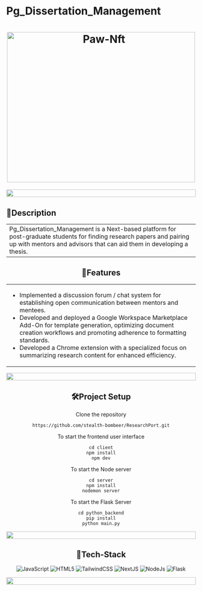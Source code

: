 # Pg_Dissertation_Management

<h1 align="center">
  <a href="https://github.com/CommunityOfCoders/Inheritance-2022">
    <img src="https://www.aimlay.com/wp-content/uploads/2022/06/writing-a-dissertation.jpg" alt="Paw-Nft" width="500" height="400">
   </a>
   
  <br>
</h1>

<div align="center">
<!--   <a href="https://github.com/stealth-bombeer/Learning-In/stargazers"><img alt="GitHub issues" src="https://img.shields.io/github/stars/stealth-bombeer/Learning-In"></a>
  <a href="https://github.com/stealth-bombeer/Learning-In/network/members"><img alt="GitHub stars" src="https://img.shields.io/github/forks/stealth-bombeer/Learning-In"></a>
  <a href="https://github.com/stealth-bombeer/Learning-In/issues"><img alt="GitHub contributors" src="https://img.shields.io/github/issues/stealth-bombeer/Learning-In"></a> -->
<!--     <img src="https://komarev.com/ghpvc/?username=Learning-In&label=Project%20views&color=0e75b6&style=flat" -->
<!--     alt="adam-pw" />  -->
    <img src="https://i.imgur.com/dBaSKWF.gif" height="20" width="100%">
</div>

## 📝Description

<div align="center">
<table>
  <tr>
    <td>
<!-- <strong>AgriChain</strong>:- <br> -->
Pg_Dissertation_Management is a Next-based platform for post-graduate students for finding research papers and pairing up with mentors and advisors that can
aid them in developing a thesis.
   
 
<div>
  
  </div>
    </td>
  </tr>
  </table>

## 📝Features

<div align="center">
<table>
  <tr>
    <td>
      <ul>
<li> Implemented a discussion forum / chat system
for establishing open communication between mentors and mentees.</li>
<li>Developed and deployed a Google Workspace Marketplace Add-On for template generation, optimizing document creation workflows and promoting adherence to formatting standards.</li>
<li>Developed a Chrome extension with a specialized focus on summarizing research content for enhanced efficiency.</li>
      </ul>
 
<div>
  
  </div>
    </td>
  </tr>
  </table>

  
  
<img src="https://i.imgur.com/dBaSKWF.gif" height="20" width="100%">
  
## 🛠Project Setup


 Clone the repository
```
https://github.com/stealth-bombeer/ResearchPort.git

```
To start the frontend user interface
```
cd client
npm install
npm dev
```
To start the Node server
```
cd server
npm install
nodemon server
```
To start the Flask Server
```
cd python_backend
pip install
python main.py
```
<img src="https://i.imgur.com/dBaSKWF.gif" height="20" width="100%">

## 🤖Tech-Stack

![JavaScript](https://img.shields.io/badge/javascript-%23323330.svg?style=for-the-badge&logo=javascript&logoColor=%23F7DF1E) 
![HTML5](https://img.shields.io/badge/html5-%23E34F26.svg?style=for-the-badge&logo=html5&logoColor=white) 
![TailwindCSS](https://img.shields.io/badge/tailwindcss-%2338B2AC.svg?style=for-the-badge&logo=tailwind-css&logoColor=white) 
![NextJS](https://img.shields.io/badge/next.js-000000?style=for-the-badge&logo=nextdotjs&logoColor=white)
![NodeJs](https://img.shields.io/badge/Node.js-339933?style=for-the-badge&logo=nodedotjs&logoColor=white)
![Flask](https://img.shields.io/badge/Flask-000000?style=for-the-badge&logo=flask&logoColor=white)


<img src="https://i.imgur.com/dBaSKWF.gif" height="20" width="100%">
